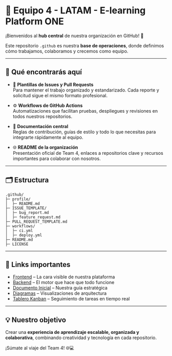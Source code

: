 # 🌟 Equipo 4 - LATAM - E-learning Platform ONE

¡Bienvenidos al **hub central** de nuestra organización en GitHub! 🚀

Este repositorio `.github` es nuestra **base de operaciones**, donde definimos cómo trabajamos, colaboramos y crecemos como equipo.  

---

## 🔹 Qué encontrarás aquí

- 📄 **Plantillas de Issues y Pull Requests**  
  Para mantener el trabajo organizado y estandarizado. Cada reporte y solicitud sigue el mismo formato profesional.

- ⚙️ **Workflows de GitHub Actions**  
  Automatizaciones que facilitan pruebas, despliegues y revisiones en todos nuestros repositorios.

- 📝 **Documentación central**  
  Reglas de contribución, guías de estilo y todo lo que necesitas para integrarte rápidamente al equipo.

- 🌐 **README de la organización**  
  Presentación oficial de Team 4, enlaces a repositorios clave y recursos importantes para colaborar con nosotros.

---
## 🗂️ Estructura

```
.github/
├─ profile/
│  ├─ README.md
├─ ISSUE_TEMPLATE/
│  ├─ bug_report.md
│  ├─ feature_request.md
├─ PULL_REQUEST_TEMPLATE.md
├─ workflows/
│  ├─ ci.yml
│  ├─ deploy.yml
├─ README.md
├─ LICENSE

```

---

## 📌 Links importantes

- [Frontend](https://github.com/Hackathon-ONE/Front-E-learning.git) – La cara visible de nuestra plataforma  
- [Backend](https://github.com/Hackathon-ONE/Back-E-learning.git) – El motor que hace que todo funcione  
- [Documento Inicial](https://docs.google.com/document/d/1SzG5HMY2YGkjLEevvIQ0MM3b_A1yk198jgQDizHvs6c/edit?usp=sharing) – Nuestra guía estratégica  
- [Diagramas](https://drive.google.com/file/d/1a0o4hbGKFpQENvnNYGv_r-JeIy9-Kp4L/view?usp=sharing) – Visualizaciones de arquitectura  
- [Tablero Kanban](https://trello.com/b/TgmVuCBK/hackaton-one-e-learning) – Seguimiento de tareas en tiempo real  

---

## 💡 Nuestro objetivo

Crear una **experiencia de aprendizaje escalable, organizada y colaborativa**, combinando creatividad y tecnología en cada repositorio.  

¡Súmate al viaje del Team 4! 🌐💻

